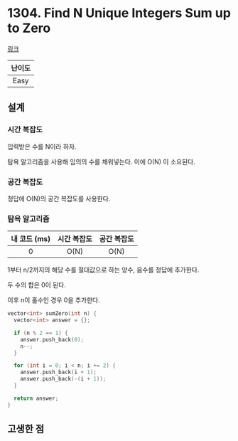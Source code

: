 # 1304. Find N Unique Integers Sum up to Zero

[링크](https://leetcode.com/problems/find-n-unique-integers-sum-up-to-zero/description/)

| 난이도 |
| :----: |
|  Easy  |

## 설계

### 시간 복잡도

입력받은 수를 N이라 하자.

탐욕 알고리즘을 사용해 임의의 수를 채워넣는다. 이에 O(N) 이 소요된다.

### 공간 복잡도

정답에 O(N)의 공간 복잡도를 사용한다.

### 탐욕 알고리즘

| 내 코드 (ms) | 시간 복잡도 | 공간 복잡도 |
| :----------: | :---------: | :---------: |
|      0       |    O(N)     |    O(N)     |

1부터 n/2까지의 해당 수를 절대값으로 하는 양수, 음수를 정답에 추가한다.

두 수의 합은 0이 된다.

이후 n이 홀수인 경우 0을 추가한다.

```cpp
vector<int> sumZero(int n) {
  vector<int> answer = {};

  if (n % 2 == 1) {
    answer.push_back(0);
    n--;
  }

  for (int i = 0; i < n; i += 2) {
    answer.push_back(i + 1);
    answer.push_back(-(i + 1));
  }

  return answer;
}
```

## 고생한 점
